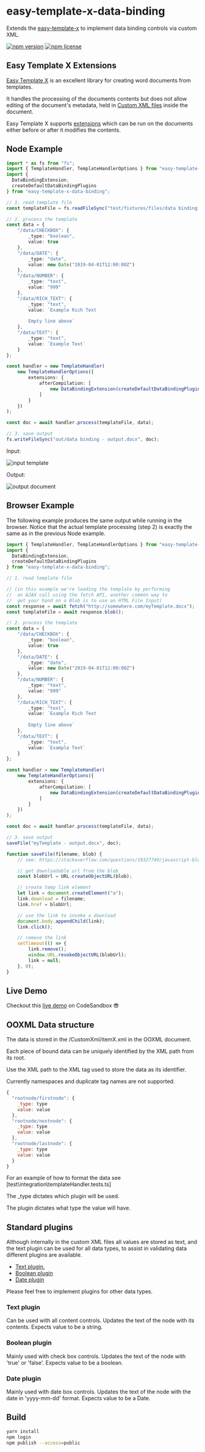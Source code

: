 # easy-template-x-data-binding

Extends the [easy-template-x](https://github.com/alonrbar/easy-template-x) to implement data binding controls via custom XML.

[![npm version](https://img.shields.io/npm/v/easy-template-x-data-binding.svg)](https://www.npmjs.com/package/easy-template-x-data-binding)
[![npm license](https://img.shields.io/npm/l/easy-template-x-data-binding.svg)](https://www.npmjs.com/package/easy-template-x-data-binding)

## Easy Template X Extensions

[Easy Template X](https://github.com/alonrbar/easy-template-x) is an excellent library for creating word documents from templates.

It handles the processing of the documents contents but does not allow editing of the document's metadata, held in [Custom XML files](https://docs.microsoft.com/en-gb/archive/blogs/modonovan/word-2007-content-controls-and-xml-part-1-the-basics) inside the document.

Easy Template X supports [extensions](https://github.com/alonrbar/easy-template-x#extensions) which can be run on the documents either before or after it modifies the contents.

## Node Example

```typescript
import * as fs from "fs";
import { TemplateHandler, TemplateHandlerOptions } from "easy-template-x";
import {
  DataBindingExtension,
  createDefaultDataBindingPlugins
} from "easy-template-x-data-binding";

// 1. read template file
const templateFile = fs.readFileSync("test/fixtures/files/data binding.docx");

// 2. process the template
const data = {
    "/data/CHECKBOX": {
        _type: "boolean",
        value: true
    },
    "/data/DATE": {
        _type: "date",
        value: new Date("2019-04-01T12:00:00Z")
    },
    "/data/NUMBER": {
        _type: "text",
        value: "999"
    },
    "/data/RICH_TEXT": {
        _type: "text",
        value: `Example Rich Text
        
        Empty line above`
    },
    "/data/TEXT": {
        _type: "text",
        value: `Example Text`
    }
};

const handler = new TemplateHandler(
    new TemplateHandlerOptions({
        extensions: {
            afterCompilation: [
                new DataBindingExtension(createDefaultDataBindingPlugins())
            ]
        }
    })
);

const doc = await handler.process(templateFile, data);

// 3. save output
fs.writeFileSync("out/data binding - output.docx", doc);
```

Input:

![input template](./docs/assets/template-in.png?raw=true)

Output:

![output document](./docs/assets/template-out.png?raw=true)

## Browser Example

The following example produces the same output while running in the browser.
Notice that the actual template processing (step 2) is exactly the same as in the previous Node example.

```typescript
import { TemplateHandler, TemplateHandlerOptions } from "easy-template-x";
import {
  DataBindingExtension,
  createDefaultDataBindingPlugins
} from "easy-template-x-data-binding";

// 1. read template file

// (in this example we're loading the template by performing
//  an AJAX call using the fetch API, another common way to
//  get your hand on a Blob is to use an HTML File Input)
const response = await fetch("http://somewhere.com/myTemplate.docx");
const templateFile = await response.blob();

// 2. process the template
const data = {
    "/data/CHECKBOX": {
        _type: "boolean",
        value: true
    },
    "/data/DATE": {
        _type: "date",
        value: new Date("2019-04-01T12:00:00Z")
    },
    "/data/NUMBER": {
        _type: "text",
        value: "999"
    },
    "/data/RICH_TEXT": {
        _type: "text",
        value: `Example Rich Text
        
        Empty line above`
    },
    "/data/TEXT": {
        _type: "text",
        value: `Example Text`
    }
};

const handler = new TemplateHandler(
    new TemplateHandlerOptions({
        extensions: {
            afterCompilation: [
                new DataBindingExtension(createDefaultDataBindingPlugins())
            ]
        }
    })
);

const doc = await handler.process(templateFile, data);

// 3. save output
saveFile("myTemplate - output.docx", doc);

function saveFile(filename, blob) {
    // see: https://stackoverflow.com/questions/19327749/javascript-blob-filename-without-link

    // get downloadable url from the blob
    const blobUrl = URL.createObjectURL(blob);

    // create temp link element
    let link = document.createElement("a");
    link.download = filename;
    link.href = blobUrl;

    // use the link to invoke a download
    document.body.appendChild(link);
    link.click();

    // remove the link
    setTimeout(() => {
        link.remove();
        window.URL.revokeObjectURL(blobUrl);
        link = null;
    }, 0);
}
```

## Live Demo

Checkout this [live demo](https://codesandbox.io/s/easy-template-x-data-binding-demo-s7t07?fontsize=14&module=%2Findex.ts) on CodeSandbox 😎

## OOXML Data structure

The data is stored in the /CustomXml/itemX.xml in the OOXML document.

Each piece of bound data can be uniquely identified by the XML path from its root.

Use the XML path to the XML tag used to store the data as its identifier.

Currently namespaces and duplicate tag names are not supported.

```js
{
  "rootnode/firstnode": {
    _type: type
    value: value
  },
  "rootnode/nextnode": {
    _type: type
    value: value
  },
  "rootnode/lastnode": {
    _type: type
    value: value
  }
}
```

For an example of how to format the data see [test\integration\templateHandler.tests.ts]

The \_type dictates which plugin will be used.

The plugin dictates what type the value will have.

## Standard plugins

Although internally in the custom XML files all values are stored as text, and the text plugin can be used for all data types, to assist in validating data different plugins are available.

-   [Text plugin.](#text-plugin)
-   [Boolean plugin](#boolean-plugin)
-   [Date plugin](#date-plugin)

Please feel free to implement plugins for other data types.

### Text plugin

Can be used with all content controls. Updates the text of the node with its contents. Expects value to be a string.

### Boolean plugin

Mainly used with check box controls. Updates the text of the node with 'true' or 'false'. Expects value to be a boolean.

### Date plugin

Mainly used with date box controls. Updates the text of the node with the date in 'yyyy-mm-dd' format. Expects value to be a Date.

## Build

```sh
yarn install
npm login
npm publish --access=public
```
